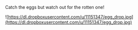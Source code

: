 Catch the eggs but watch out for the rotten one!

![https://dl.dropboxusercontent.com/u/11151347/egg_drop.jpg](https://dl.dropboxusercontent.com/u/11151347/egg_drop.jpg)